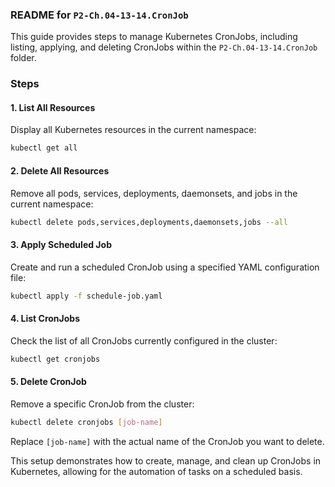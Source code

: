 ### README for `P2-Ch.04-13-14.CronJob`

This guide provides steps to manage Kubernetes CronJobs, including listing, applying, and deleting CronJobs within the `P2-Ch.04-13-14.CronJob` folder.

### Steps

#### 1. List All Resources

Display all Kubernetes resources in the current namespace:

```bash
kubectl get all
```

#### 2. Delete All Resources

Remove all pods, services, deployments, daemonsets, and jobs in the current namespace:

```bash
kubectl delete pods,services,deployments,daemonsets,jobs --all
```

#### 3. Apply Scheduled Job

Create and run a scheduled CronJob using a specified YAML configuration file:

```bash
kubectl apply -f schedule-job.yaml
```

#### 4. List CronJobs

Check the list of all CronJobs currently configured in the cluster:

```bash
kubectl get cronjobs
```

#### 5. Delete CronJob

Remove a specific CronJob from the cluster:

```bash
kubectl delete cronjobs [job-name]
```

Replace `[job-name]` with the actual name of the CronJob you want to delete.

This setup demonstrates how to create, manage, and clean up CronJobs in Kubernetes, allowing for the automation of tasks on a scheduled basis.